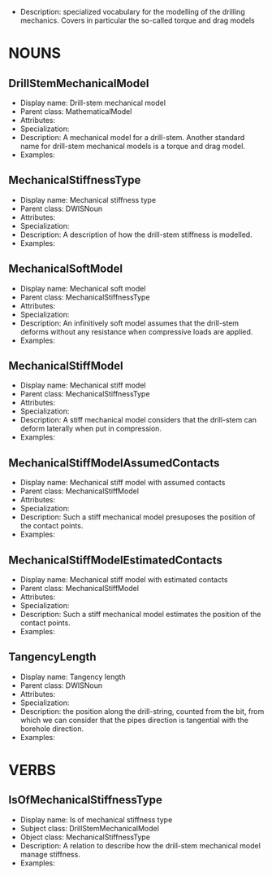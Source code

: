 - Description: specialized vocabulary for the modelling of the drilling mechanics. Covers in particular the so-called torque and drag models

# NOUNS
## DrillStemMechanicalModel <!-- NOUN -->
- Display name: Drill-stem mechanical model
- Parent class: MathematicalModel
- Attributes:
- Specialization: 
- Description: A mechanical model for a drill-stem. Another standard name for drill-stem mechanical models is a torque and drag model.
- Examples:
## MechanicalStiffnessType <!-- NOUN -->
- Display name: Mechanical stiffness type
- Parent class: DWISNoun
- Attributes:
- Specialization: 
- Description: A description of how the drill-stem stiffness is modelled.
- Examples:
## MechanicalSoftModel <!-- NOUN -->
- Display name: Mechanical soft model
- Parent class: MechanicalStiffnessType
- Attributes:
- Specialization: 
- Description: An infinitively soft model assumes that the drill-stem deforms without any resistance when compressive loads are applied.
- Examples:
## MechanicalStiffModel <!-- NOUN -->
- Display name: Mechanical stiff model
- Parent class: MechanicalStiffnessType
- Attributes:
- Specialization:
- Description: A stiff mechanical model considers that the drill-stem can deform laterally when put in compression.
- Examples:
## MechanicalStiffModelAssumedContacts<!-- NOUN -->
- Display name: Mechanical stiff model with assumed contacts
- Parent class: MechanicalStiffModel
- Attributes:
- Specialization:
- Description: Such a stiff mechanical model presuposes the position of the contact points.
- Examples:
## MechanicalStiffModelEstimatedContacts<!-- NOUN -->
- Display name: Mechanical stiff model with estimated contacts
- Parent class: MechanicalStiffModel
- Attributes:
- Specialization:
- Description: Such a stiff mechanical model estimates the position of the contact points.
- Examples:
## TangencyLength<!-- NOUN -->
- Display name: Tangency length
- Parent class: DWISNoun
- Attributes:
- Specialization:
- Description: the position along the drill-string, counted from the bit, from which we can consider that the pipes direction is tangential with the borehole direction.
- Examples: 

# VERBS
## IsOfMechanicalStiffnessType <!-- VERB -->
- Display name: Is of mechanical stiffness type
- Subject class: DrillStemMechanicalModel
- Object class: MechanicalStiffnessType
- Description: A relation to describe how the drill-stem mechanical model manage stiffness.
- Examples: 
